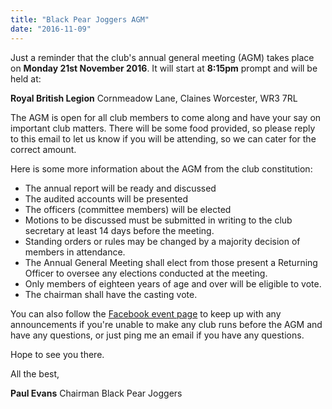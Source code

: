 ```yaml
---
title: "Black Pear Joggers AGM"
date: "2016-11-09"
---
```


Just a reminder that the club's annual general meeting (AGM) takes place on **Monday 21st November 2016**. It will start at **8:15pm** prompt and will be held at:

**Royal British Legion** Cornmeadow Lane, Claines Worcester, WR3 7RL

The AGM is open for all club members to come along and have your say on important club matters. There will be some food provided, so please reply to this email to let us know if you will be attending, so we can cater for the correct amount.

Here is some more information about the AGM from the club constitution:

- The annual report will be ready and discussed
- The audited accounts will be presented
- The officers (committee members) will be elected
- Motions to be discussed must be submitted in writing to the club secretary at least 14 days before the meeting.
- Standing orders or rules may be changed by a majority decision of members in attendance.
- The Annual General Meeting shall elect from those present a Returning Officer to oversee any elections conducted at the meeting.
- Only members of eighteen years of age and over will be eligible to vote.
- The chairman shall have the casting vote.

You can also follow the [Facebook event page](https://www.facebook.com/events/1674819392808192/) to keep up with any announcements if you're unable to make any club runs before the AGM and have any questions, or just ping me an email if you have any questions.

Hope to see you there.

All the best,

**Paul Evans** Chairman Black Pear Joggers
